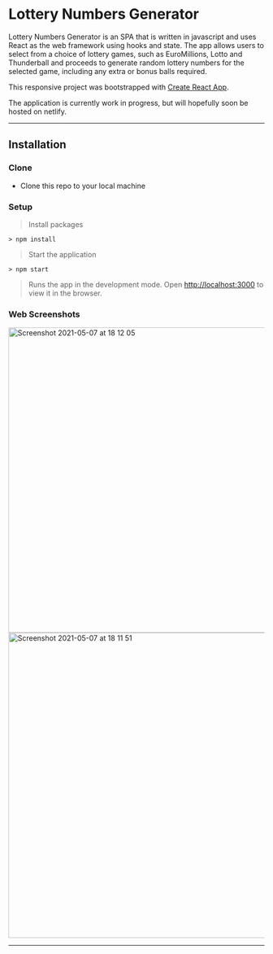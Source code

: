 # Lottery Numbers Generator

Lottery Numbers Generator is an SPA that is written in javascript and uses React as the web framework using hooks and state. The app allows users to select from a choice of lottery games, such as EuroMillions, Lotto and Thunderball and proceeds to generate random lottery numbers for the selected game, including any extra or bonus balls required.

This responsive project was bootstrapped with [Create React App](https://github.com/facebook/create-react-app). 

The application is currently work in progress, but will hopefully soon be hosted on netlify.

---

## Installation

### Clone

- Clone this repo to your local machine 

### Setup

> Install packages

```shell
> npm install
```

> Start the application

```shell
> npm start
```

> Runs the app in the development mode. Open [http://localhost:3000](http://localhost:3000) to view it in the browser.


### Web Screenshots

<img width="600" alt="Screenshot 2021-05-07 at 18 12 05" src="https://user-images.githubusercontent.com/56826534/117485072-dc6fcb00-af5f-11eb-9bf3-97dd2be3a8e8.png">
<img width="600" alt="Screenshot 2021-05-07 at 18 11 51" src="https://user-images.githubusercontent.com/56826534/117485083-e1347f00-af5f-11eb-9cb7-20aa4b2dd4fa.png">

---
